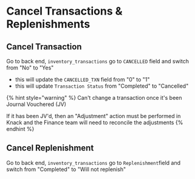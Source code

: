 # Cancel Transactions & Replenishments

## Cancel Transaction

Go to back end, `inventory_transactions`  go to `CANCELLED` field and switch from "No" to "Yes"

* this will update the `CANCELLED_TXN` field from "0" to "1"
* this will update `Transaction Status` from "Completed" to "Cancelled"

{% hint style="warning" %}
Can't change a transaction once it's been Journal Vouchered (JV)

If it has been JV'd, then an "Adjustment" action must be performed in Knack and the Finance team will need to reconcile the adjustments
{% endhint %}

## Cancel Replenishment

Go to back end, `inventory_transactions`  go to `Replenishment`field and switch from "Completed" to "Will not replenish"

